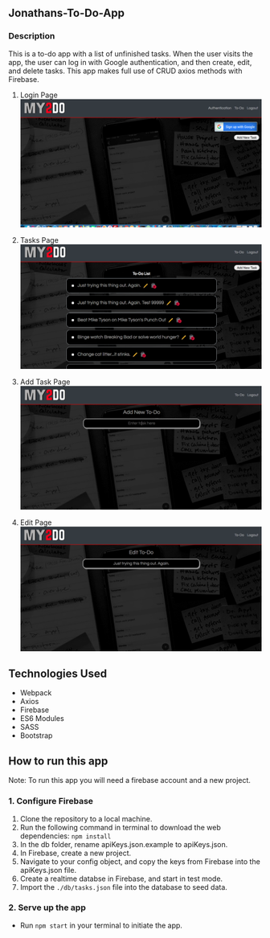 ## Jonathans-To-Do-App

### Description
This is a to-do app with a list of unfinished tasks. When the user visits the app, the user can log in with Google authentication, and then create, edit, and delete tasks. This app makes full use of CRUD axios methods with Firebase.

1. Login Page
![mainview](./screenshots/login.png)

2. Tasks Page
![mainview](./screenshots/todo.png)

3. Add Task Page
![mainview](./screenshots/addTodo.png)

4. Edit Page
![mainview](./screenshots/editTodo.png)

<!-- 5. Completed Tasks
![mainview](./screenshots/completed-task.png) -->

## Technologies Used
* Webpack
* Axios
* Firebase
* ES6 Modules
* SASS
* Bootstrap

## How to run this app
Note: To run this app you will need a firebase account and a new project.

### 1. Configure Firebase
1. Clone the repository to a local machine.
2. Run the following command in terminal to download the web dependencies: `npm install`
3. In the db folder, rename apiKeys.json.example to apiKeys.json.
4. In Firebase, create a new project.
5. Navigate to your config object, and copy the keys from Firebase into the apiKeys.json file.
6. Create a realtime databse in Firebase, and start in test mode.
7. Import the `./db/tasks.json` file into the database to seed data.

### 2. Serve up the app
* Run `npm start` in your terminal to initiate the app.